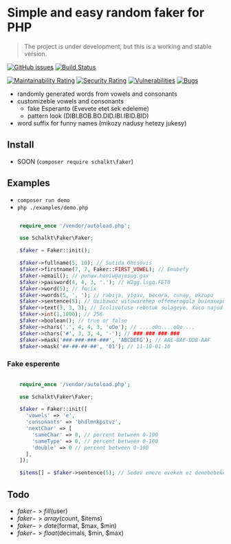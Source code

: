 # Simple and easy random faker for PHP

> The project is under development, but this is a working and stable version.

[![GitHub issues](https://img.shields.io/github/issues/schalkt/faker.svg?style=flat-square)](https://github.com/schalkt/faker/issues)
[![Build Status](https://travis-ci.org/schalkt/faker.svg?branch=master)](https://travis-ci.org/schalkt/faker)

[![Maintainability Rating](https://sonarcloud.io/api/project_badges/measure?project=schalkt_faker&metric=sqale_rating)](https://sonarcloud.io/dashboard?id=schalkt_faker)
[![Security Rating](https://sonarcloud.io/api/project_badges/measure?project=schalkt_faker&metric=security_rating)](https://sonarcloud.io/dashboard?id=schalkt_faker)
[![Vulnerabilities](https://sonarcloud.io/api/project_badges/measure?project=schalkt_faker&metric=vulnerabilities)](https://sonarcloud.io/dashboard?id=schalkt_faker)
[![Bugs](https://sonarcloud.io/api/project_badges/measure?project=schalkt_faker&metric=bugs)](https://sonarcloud.io/dashboard?id=schalkt_faker)

- randomly generated words from vowels and consonants
- customizeble vowels and consonants
  - fake Esperanto (Evevete etet sek edeleme)
  - pattern look (DIBI.BOB.BO.DID.IBI.IBID.BID)
- word suffix for funny names (mikozy nadusy hetezy jukesy)

## Install

- SOON (`composer require schalkt\faker`)

## Examples

- `composer run demo`
- `php ./examples/demo.php`

```php

    require_once '/vendor/autoload.php';

    use Schalkt\Faker\Faker;

    $faker = Faker::init();

    $faker->fullname(5, 10); // Sutida Ohisovis
    $faker->firstname(7, 7, Faker::FIRST_VOWEL); // Emubefy
    $faker->email(); // punuw.honiw@ajesug.gax
    $faker->password(4, 4, 3, '.'); // W2gg.lsgq.FET0
    $faker->word(5); // focix
    $faker->words(5, ', '); // rabija, yigav, bacera, cunay, okzupu
    $faker->sentence(5); // Uxibawoz witowarehep effemerogola buinaxepugo nuxehow.
    $faker->text(3, 3, 3); // Icolivotuse rebotuk sulageye. Xaco najud quq.
    $faker->int(1,1000); // 256 
    $faker->boolean(); // true or false    
    $faker->chars('.', 4, 4, 3, 'oOo'); // ....oOo....oOo....    
    $faker->chars('#', 3, 3, 4, '-'); // ###-###-###-###
    $faker->mask('###-###-###-###', 'ABCDEFG'); // AAE-BAF-DDB-AAF
    $faker->mask('##-##-##-##', '01'); // 11-10-01-10

```

### Fake esperente

```php

    require_once '/vendor/autoload.php';

    use Schalkt\Faker\Faker;

    $faker = Faker::init([
      'vowels' => 'e',
      'consonants' => 'bhdlmnkpstvz',
      'nextChar' => [
        'sameChar' => 0, // percent between 0-100
        'sameType' => 0, // percent between 0-100
        'double' => 0 // percent between 0-100
      ],
    ]);

    $items[] = $faker->sentence(5); // Sedev emeze evekem ez denebebekepep.

```

## Todo

- $faker->fill($user)
- $faker->array($count, $items)
- $faker->date($format, $max, $min)
- $faker->float($decimals, $min, $max)
